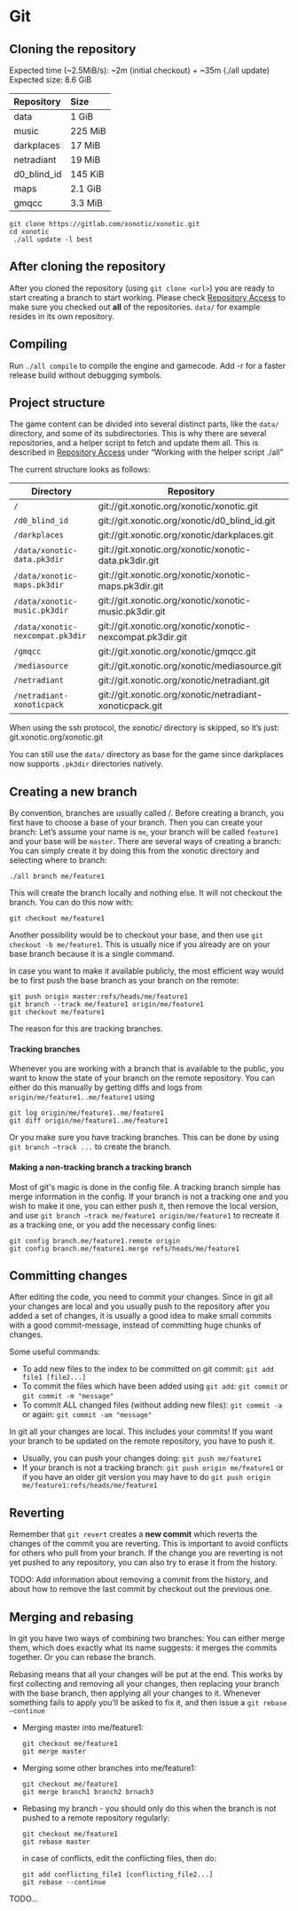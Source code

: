 Git
===

Cloning the repository
----------------------

Expected time (~2.5MiB/s): ~2m (initial checkout) + ~35m (./all update)  
Expected size: 8.6 GiB

|Repository |Size   |
|:--        |:--    |
|data       |1 GiB  |
|music      |225 MiB|
|darkplaces |17 MiB |
|netradiant |19 MiB |
|d0_blind_id|145 KiB|
|maps       |2.1 GiB|
|gmqcc      |3.3 MiB|

    git clone https://gitlab.com/xonotic/xonotic.git
    cd xonotic
     ./all update -l best

After cloning the repository
----------------------------

After you cloned the repository (using `git clone <url>`) you are ready to start creating a branch to start working.
Please check [Repository Access](Repository_Access) to make sure you checked out **all** of the repositories. `data/` for example resides in its own repository.

Compiling
---------

Run `./all compile` to compile the engine and gamecode. Add -r for a faster release build without debugging symbols.

Project structure
-----------------

The game content can be divided into several distinct parts, like the `data/` directory, and some of its subdirectories. This is why there are several repositories, and a helper script to fetch and update them all. This is described in [Repository Access](Repository_Access) under “Working with the helper script ./all”

The current structure looks as follows:

| Directory | Repository |
| --------- | ---------- |
|`/`|git://git.xonotic.org/xonotic/xonotic.git|
|`/d0_blind_id`|git://git.xonotic.org/xonotic/d0_blind_id.git|
|`/darkplaces`|git://git.xonotic.org/xonotic/darkplaces.git|
|`/data/xonotic-data.pk3dir`|git://git.xonotic.org/xonotic/xonotic-data.pk3dir.git|
|`/data/xonotic-maps.pk3dir`|git://git.xonotic.org/xonotic/xonotic-maps.pk3dir.git|
|`/data/xonotic-music.pk3dir`|git://git.xonotic.org/xonotic/xonotic-music.pk3dir.git|
|`/data/xonotic-nexcompat.pk3dir`|git://git.xonotic.org/xonotic/xonotic-nexcompat.pk3dir.git|
|`/gmqcc`|git://git.xonotic.org/xonotic/gmqcc.git|
|`/mediasource`|git://git.xonotic.org/xonotic/mediasource.git|
|`/netradiant`|git://git.xonotic.org/xonotic/netradiant.git|
|`/netradiant-xonoticpack`|git://git.xonotic.org/xonotic/netradiant-xonoticpack.git|

When using the ssh protocol, the xonotic/ directory is skipped, so it’s just: git.xonotic.org/xonotic.git

You can still use the `data/` directory as base for the game since darkplaces now supports `.pk3dir` directories natively.

Creating a new branch
---------------------

By convention, branches are usually called <yourname>/<branch>.
Before creating a branch, you first have to choose a base of your branch. Then you can create your branch:
Let’s assume your name is `me`, your branch will be called `feature1` and your base will be `master`.
There are several ways of creating a branch:
You can simply create it by doing this from the xonotic directory and selecting where to branch:

    ./all branch me/feature1

This will create the branch locally and nothing else. It will not checkout the branch. You can do this now with:

    git checkout me/feature1

Another possibility would be to checkout your base, and then use `git checkout -b me/feature1`. This is usually nice if you already are on your base branch because it is a single command.

In case you want to make it available publicly, the most efficient way would be to first push the base branch as your branch on the remote:

    git push origin master:refs/heads/me/feature1
    git branch --track me/feature1 origin/me/feature1
    git checkout me/feature1

The reason for this are tracking branches.

#### Tracking branches

Whenever you are working with a branch that is available to the public, you want to know the state of your branch on the remote repository.
You can either do this manually by getting diffs and logs from `origin/me/feature1..me/feature1` using

    git log origin/me/feature1..me/feature1
    git diff origin/me/feature1..me/feature1

Or you make sure you have tracking branches.
This can be done by using `git branch —track ...` to create the branch.

#### Making a non-tracking branch a tracking branch

Most of git's magic is done in the config file. A tracking branch simple has merge information in the config. If your branch is not a tracking one and you wish to make it one, you can either push it, then remove the local version, and use `git branch —track me/feature1 origin/me/feature1` to recreate it as a tracking one, or you add the necessary config lines:

    git config branch.me/feature1.remote origin
    git config branch.me/feature1.merge refs/heads/me/feature1

Committing changes
------------------

After editing the code, you need to commit your changes. Since in git all your changes are local and you usually push to the repository after you added a set of changes, it is usually a good idea to make small commits with a good commit-message, instead of committing huge chunks of changes.

Some useful commands:

-   To add new files to the index to be committed on git commit: `git add file1 [file2...]`
-   To commit the files which have been added using `git add`: `git commit` or `git commit -m "message"`
-   To commit ALL changed files (without adding new files): `git commit -a` or again: `git commit -am "message"`

In git all your changes are local. This includes your commits! If you want your branch to be updated on the remote repository, you have to push it.

-   Usually, you can push your changes doing: `git push me/feature1`
-   If your branch is not a tracking branch: `git push origin me/feature1` or if you have an older git version you may have to do `git push origin me/feature1:refs/heads/me/feature1`

Reverting
---------

Remember that `git revert` creates a **new commit** which reverts the changes of the commit you are reverting.
This is important to avoid conflicts for others who pull from your branch.
If the change you are reverting is not yet pushed to any repository, you can also try to erase it from the history.

TODO: Add information about removing a commit from the history, and about how to remove the last commit by checkout out the previous one.

Merging and rebasing
--------------------

In git you have two ways of combining two branches: You can either merge them, which does exactly what its name suggests: it merges the commits together. Or you can rebase the branch.

Rebasing means that all your changes will be put at the end. This works by first collecting and removing all your changes, then replacing your branch with the base branch, then applying all your changes to it. Whenever something fails to apply you’ll be asked to fix it, and then issue a `git rebase —continue`

-   Merging master into me/feature1:

        git checkout me/feature1
        git merge master

-   Merging some other branches into me/feature1:

        git checkout me/feature1
        git merge branch1 branch2 brnach3

-   Rebasing my branch - you should only do this when the branch is not pushed to a remote repository regularly:

        git checkout me/feature1
        git rebase master

    in case of conflicts, edit the conflicting files, then do:

        git add conflicting_file1 [conflicting_file2...]
        git rebase --continue

TODO...
